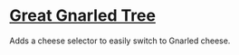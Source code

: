 # [Great Gnarled Tree](https://www.mousehuntgame.com/preferences.php?tab=mousehunt-improved-settings#mousehunt-improved-settings-location-hud)

Adds a cheese selector to easily switch to Gnarled cheese.
